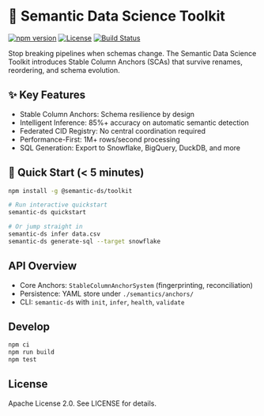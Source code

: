 # 🚀 Semantic Data Science Toolkit

[![npm version](https://badge.fury.io/js/semantic-ds-toolkit.svg)](https://badge.fury.io/js/semantic-ds-toolkit)
[![License](https://img.shields.io/badge/License-Apache%202.0-blue.svg)](https://opensource.org/licenses/Apache-2.0)
[![Build Status](https://github.com/kneelinghorse/semantic-ds-toolkit/workflows/CI/badge.svg)](https://github.com/kneelinghorse/semantic-ds-toolkit/actions)

Stop breaking pipelines when schemas change. The Semantic Data Science Toolkit introduces Stable Column Anchors (SCAs) that survive renames, reordering, and schema evolution.

## ✨ Key Features

- Stable Column Anchors: Schema resilience by design
- Intelligent Inference: 85%+ accuracy on automatic semantic detection
- Federated CID Registry: No central coordination required
- Performance-First: 1M+ rows/second processing
- SQL Generation: Export to Snowflake, BigQuery, DuckDB, and more

## 🎯 Quick Start (< 5 minutes)

```bash
npm install -g @semantic-ds/toolkit

# Run interactive quickstart
semantic-ds quickstart

# Or jump straight in
semantic-ds infer data.csv
semantic-ds generate-sql --target snowflake
```

## API Overview

- Core Anchors: `StableColumnAnchorSystem` (fingerprinting, reconciliation)
- Persistence: YAML store under `./semantics/anchors/`
- CLI: `semantic-ds` with `init`, `infer`, `health`, `validate`

## Develop

```bash
npm ci
npm run build
npm test
```

## License

Apache License 2.0. See LICENSE for details.

